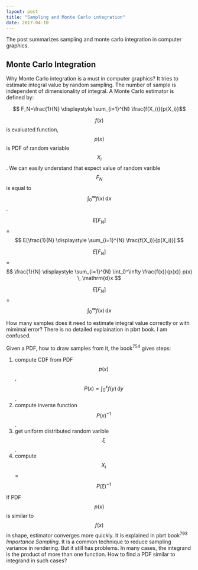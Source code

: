 ```yaml
---
layout: post
title: "Sampling and Monte Carlo integration"
date: 2017-04-10
---
```


The post summarizes sampling and monte carlo integration in computer graphics.


## Monte Carlo Integration 

Why Monte Carlo integration is a must in computer graphics? It tries to estimate integral value by random 
sampling. The number of sample is independent of dimensionality of integral. A Monte Carlo estimator is defined by:

$$ F_N=\frac{1}{N} \displaystyle \sum_{i=1}^{N} \frac{f(X_i)}{p(X_i)}$$

$$ f(x) $$ is evaluated function, $$ p(x) $$ is PDF of random variable $$ X_i $$.
We can easily understand that expect value of random varible $$ F_N $$ is equal to $$ \int_0^\infty f(x) \,\mathrm{d}x $$.   

$$ E[F_N] $$ = $$ E[\frac{1}{N} \displaystyle \sum_{i=1}^{N} \frac{f(X_i)}{p(X_i)}] $$   

$$ E[F_N] $$ = $$ \frac{1}{N} \displaystyle \sum_{i=1}^{N} \int_0^\infty \frac{f(x)}{p(x)} p(x) \, \mathrm{d}x $$   

$$ E[F_N] $$ = $$  \int_0^\infty f(x) \, \mathrm{d}x $$   


How many samples does it need to estimate integral value correctly or with mimimal error? There is no detailed 
explaination in pbrt book. I am confused.

Given a PDF, how to draw samples from it, the book<sup>754</sup> gives steps:
1. compute CDF from PDF $$p(x)$$, $$P(x)=\int_0^x f(y) \, \mathrm{d}y$$. 
2. compute inverse function $$P(x)^{-1}$$.
3. get uniform distributed random varible $$\xi$$.
4. compute $$X_i$$ = $$ P(\xi)^{-1}$$

If PDF $$p(x)$$ is similar to $$f(x)$$ in shape, estimator converges more quickly. It is explained in pbrt book<sup>793</sup> 
*Importance Sampling*. It is a common technique to reduce sampling variance in rendering. But it still has problems. In many
cases, the integrand is the product of more than one function. How to find a PDF similar to integrand in such cases?
